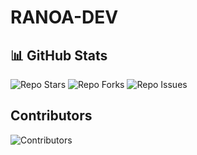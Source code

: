 # RANOA-DEV

## 📊 GitHub Stats
![Repo Stars](https://img.shields.io/github/stars/Muhammad-nabil99/RANOA-DEV?style=social)
![Repo Forks](https://img.shields.io/github/forks/Muhammad-nabil99/RANOA-DEV?style=social)
![Repo Issues](https://img.shields.io/github/issues/Muhammad-nabil99/RANOA-DEV)

## Contributors
![Contributors](https://contrib.rocks/image?repo=Muhammad-nabil99/RANOA-DEV)

